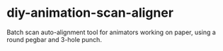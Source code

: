 # diy-animation-scan-aligner
Batch scan auto-alignment tool for animators working on paper, using a round pegbar and 3-hole punch.
